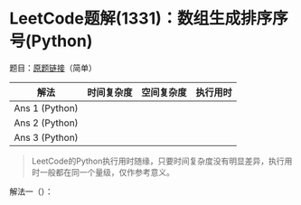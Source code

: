 # LeetCode题解(1331)：数组生成排序序号(Python)

题目：[原题链接](https://leetcode-cn.com/problems/rank-transform-of-an-array/)（简单）

| 解法           | 时间复杂度 | 空间复杂度 | 执行用时 |
| -------------- | ---------- | ---------- | -------- |
| Ans 1 (Python) |            |            |          |
| Ans 2 (Python) |            |            |          |
| Ans 3 (Python) |            |            |          |

>  LeetCode的Python执行用时随缘，只要时间复杂度没有明显差异，执行用时一般都在同一个量级，仅作参考意义。

解法一（）：

